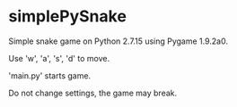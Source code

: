# simplePySnake

Simple snake game on Python 2.7.15 using Pygame 1.9.2a0.

Use 'w', 'a', 's', 'd' to move.

'main.py' starts game.

Do not change settings, the game may break.
